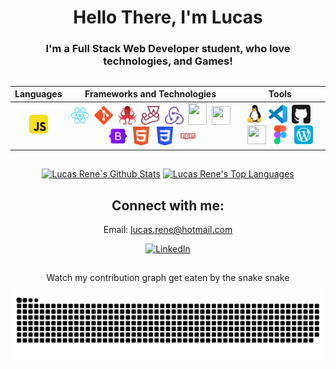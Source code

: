 <h1 align="center"> Hello There, I'm Lucas</h1>

<h3 align="center">I'm a Full Stack Web Developer student, who love technologies, and Games!</h3>

##

<div id='lojc' align="center">

| Languages  | Frameworks and Technologies | Tools | 
|---|---|---|
|<div id='lojc' align="center"><img src="https://github.com/LRenne/LRenne/blob/main/img/JavaScript.svg" width="30" height="30"/></div>|<div id='lojc' align="center"><img src="https://github.com/devicons/devicon/blob/1119b9f84c0290e0f0b38982099a2bd027a48bf1/icons/react/react-original.svg" width="30" height="30"/>&nbsp;&nbsp;<img src="https://github.com/devicons/devicon/blob/master/icons/git/git-original.svg" width="30" height="30"/>&nbsp;&nbsp;<img src="img/testing-library.svg" width="30" height="30"/>&nbsp;&nbsp;<img src="https://github.com/devicons/devicon/blob/master/icons/jest/jest-plain.svg" width="30" height="30"/>&nbsp;&nbsp;<img src="https://github.com/devicons/devicon/blob/1119b9f84c0290e0f0b38982099a2bd027a48bf1/icons/redux/redux-original.svg" width="30" height="30"/>&nbsp;&nbsp;<img src="https://img.icons8.com/color/344/docker.png" width="30" height="35"/>&nbsp;&nbsp;<img src="https://www.seekpng.com/png/full/525-5256723_docker-compose-logo.png" width="30" height="30"/>&nbsp;&nbsp;<img src="https://github.com/devicons/devicon/blob/master/icons/bootstrap/bootstrap-original.svg" width="30" height="30"/>&nbsp;&nbsp;<img src="https://github.com/LRenne/LRenne/blob/main/img/HTML.svg" width="30" height="30"/>&nbsp;&nbsp;<img src="img/CSS.svg" width="30" height="30"/>&nbsp;&nbsp;<img src="https://github.com/LRenne/LRenne/blob/main/img/NPM.svg" width="30" height="30"/></div>|<div id='lojc' align="center"><img src="https://github.com/devicons/devicon/blob/master/icons/linux/linux-original.svg" width="30" height="30"/>&nbsp;&nbsp;<img src="https://github.com/devicons/devicon/blob/master/icons/vscode/vscode-original.svg" width="30" height="30"/>&nbsp;&nbsp;<img src="https://github.com/LRenne/LRenne/blob/main/img/GitHub.svg" width="30" height="30" background-color="white"/>&nbsp;&nbsp;<img src="https://img.icons8.com/color/344/bash.png" width="30" height="30" background-color="white"/>&nbsp;&nbsp;<img src="https://github.com/devicons/devicon/blob/master/icons/figma/figma-original.svg" width="30" height="30"/>&nbsp;&nbsp;<img src="https://github.com/LRenne/LRenne/blob/main/img/WordPress.svg" width="30" height="30"/></div>|
  
  
## 

<div align="center">
  <a href="https://github.com/LRenne/github-readme-stats"><img height="165em" alt="Lucas Rene`s Github Stats" src="https://github-readme-stats.vercel.app/api?username=LRenne&show_icons=true&count_private=true&theme=react&hide_border=true&bg_color=0D1117" /></a>
  <a href="https://github.com/LRenne/github-readme-stats"><img height="165em" alt="Lucas Rene's Top Languages" src="https://github-readme-stats.vercel.app/api/top-langs/?username=LRenne&langs_count=8&count_private=true&layout=compact&theme=react&hide_border=true&bg_color=0D1117"/>
	</a>
</div>

  ## Connect with me:
<div align="center">

<a>Email: lucas.rene@hotmail.com <a/>
	
<a href="https://www.linkedin.com/in/lucas-rene-88b650145/"><img alt="LinkedIn" src="https://img.shields.io/badge/LinkedIn-0077B5?style=for-the-badge&logo=linkedin&logoColor=white" /></a>

</div>  

  ##
  Watch my contribution graph get eaten by the snake snake
  
![Snake animation](https://raw.githubusercontent.com/Platane/snk/output/github-contribution-grid-snake.svg)

  
<!--
**LRenne/LRenne** is a ✨ _special_ ✨ repository because its `README.md` (this file) appears on your GitHub profile.

Here are some ideas to get you started:

- 🔭 I’m currently working on ...
- 🌱 I’m currently learning ...
- 👯 I’m looking to collaborate on ...
- 🤔 I’m looking for help with ...
- 💬 Ask me about ...
- 📫 How to reach me: ...
- 😄 Pronouns: ...
- ⚡ Fun fact: ...
-->
